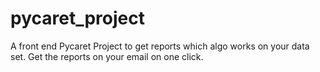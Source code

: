 # pycaret_project
A front end Pycaret Project to get reports which algo works on your data set. Get the reports on your email on one click. 
